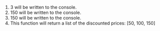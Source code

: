 1. 3 will be written to the console.
2. 150 will be written to the console.
3. 150 will be written to the console.
4. This function will return a list of the discounted prices: [50, 100, 150] 
